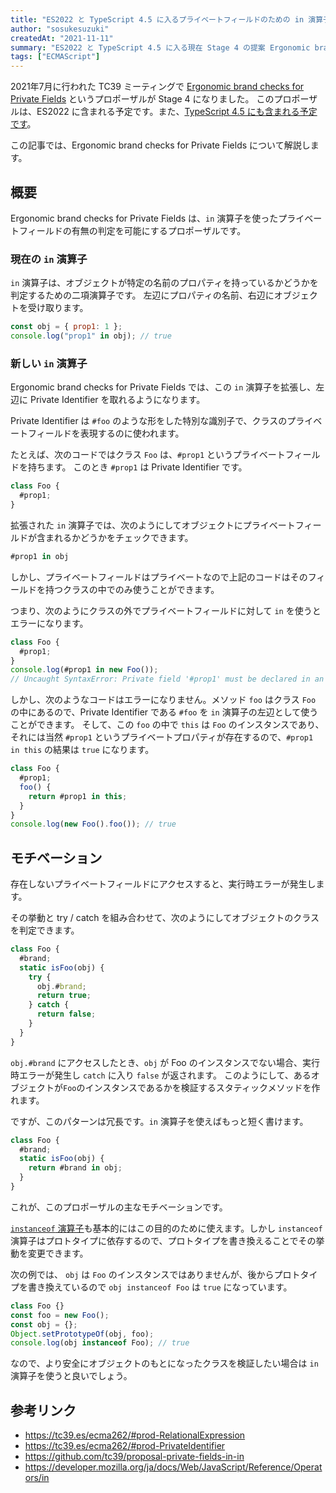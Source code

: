```yaml
---
title: "ES2022 と TypeScript 4.5 に入るプライベートフィールドのための in 演算子について"
author: "sosukesuzuki"
createdAt: "2021-11-11"
summary: "ES2022 と TypeScript 4.5 に入る現在 Stage 4 の提案 Ergonomic brand checks for Private Fields についての解説です。"
tags: ["ECMAScript"]
---
```


2021年7月に行われた TC39 ミーティングで [Ergonomic brand checks for Private Fields](https://github.com/tc39/proposal-private-fields-in-in) というプロポーザルが Stage 4 になりました。
このプロポーザルは、ES2022 に含まれる予定です。また、[TypeScript 4.5 にも含まれる予定です](https://devblogs.microsoft.com/typescript/announcing-typescript-4-5-rc/#private-field-presence-checks)。

この記事では、Ergonomic brand checks for Private Fields について解説します。

## 概要

Ergonomic brand checks for Private Fields は、`in` 演算子を使ったプライベートフィールドの有無の判定を可能にするプロポーザルです。

### 現在の `in` 演算子

`in` 演算子は、オブジェクトが特定の名前のプロパティを持っているかどうかを判定するための二項演算子です。
左辺にプロパティの名前、右辺にオブジェクトを受け取ります。

```js
const obj = { prop1: 1 };
console.log("prop1" in obj); // true
```

### 新しい `in` 演算子

Ergonomic brand checks for Private Fields では、この `in` 演算子を拡張し、左辺に Private Identifier を取れるようになります。

Private Identifier は `#foo` のような形をした特別な識別子で、クラスのプライベートフィールドを表現するのに使われます。

たとえば、次のコードではクラス `Foo` は、`#prop1` というプライベートフィールドを持ちます。
このとき `#prop1` は Private Identifier です。

```js
class Foo {
  #prop1;
}
```

拡張された `in` 演算子では、次のようにしてオブジェクトにプライベートフィールドが含まれるかどうかをチェックできます。

```js
#prop1 in obj
```

しかし、プライベートフィールドはプライベートなので上記のコードはそのフィールドを持つクラスの中でのみ使うことができます。

つまり、次のようにクラスの外でプライベートフィールドに対して `in` を使うとエラーになります。

```js
class Foo {
  #prop1;
}
console.log(#prop1 in new Foo());
// Uncaught SyntaxError: Private field '#prop1' must be declared in an enclosing class
```

しかし、次のようなコードはエラーになりません。メソッド `foo` はクラス `Foo` の中にあるので、Private Identifier である `#foo` を `in` 演算子の左辺として使うことができます。
そして、この `foo` の中で `this` は `Foo` のインスタンスであり、それには当然 `#prop1` というプライベートプロパティが存在するので、`#prop1 in this` の結果は `true` になります。

```js
class Foo {
  #prop1;
  foo() {
    return #prop1 in this;
  }
}
console.log(new Foo().foo()); // true
```

## モチベーション

存在しないプライベートフィールドにアクセスすると、実行時エラーが発生します。

その挙動と try / catch を組み合わせて、次のようにしてオブジェクトのクラスを判定できます。

```js
class Foo {
  #brand;
  static isFoo(obj) {
    try {
      obj.#brand;
      return true;
    } catch {
      return false;
    }
  }
}
```

`obj.#brand` にアクセスしたとき、`obj` が Foo のインスタンスでない場合、実行時エラーが発生し `catch` に入り `false` が返されます。
このようにして、あるオブジェクトが`Foo`のインスタンスであるかを検証するスタティックメソッドを作れます。

ですが、このパターンは冗長です。`in` 演算子を使えばもっと短く書けます。

```js
class Foo {
  #brand;
  static isFoo(obj) {
    return #brand in obj;
  }
}
```

これが、このプロポーザルの主なモチベーションです。

[`instanceof` 演算子](https://developer.mozilla.org/ja/docs/Web/JavaScript/Reference/Operators/instanceof)も基本的にはこの目的のために使えます。しかし `instanceof` 演算子はプロトタイプに依存するので、プロトタイプを書き換えることでその挙動を変更できます。

次の例では、 `obj` は `Foo` のインスタンスではありませんが、後からプロトタイプを書き換えているので `obj instanceof Foo` は `true` になっています。

```js
class Foo {}
const foo = new Foo();
const obj = {};
Object.setPrototypeOf(obj, foo);
console.log(obj instanceof Foo); // true
```

なので、より安全にオブジェクトのもとになったクラスを検証したい場合は `in` 演算子を使うと良いでしょう。

## 参考リンク

- https://tc39.es/ecma262/#prod-RelationalExpression
- https://tc39.es/ecma262/#prod-PrivateIdentifier
- https://github.com/tc39/proposal-private-fields-in-in
- https://developer.mozilla.org/ja/docs/Web/JavaScript/Reference/Operators/in
